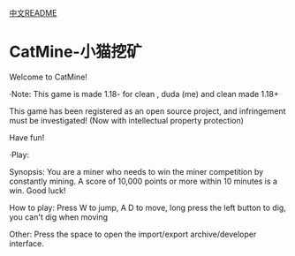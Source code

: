 [中文README](https://github.com/Claudia-team/CatMine/main/CHINESE.md)

# CatMine-小猫挖矿

Welcome to CatMine!

·Note: This game is made 1.18- for clean , duda (me) and clean made 1.18+ 

This game has been registered as an open source project, and infringement must be investigated! (Now with intellectual property protection)

Have fun!

·Play:

  Synopsis: You are a miner who needs to win the miner competition by constantly mining. A score of 10,000 points or more within 10 minutes is a win. Good luck!
  
  How to play: Press W to jump, A D to move, long press the left button to dig, you can't dig when moving
  
  Other: Press the space to open the import/export archive/developer interface.
